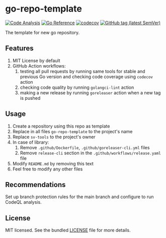 # go-repo-template

[![Code Analysis](https://github.com/sv-tools/go-repo-template/actions/workflows/checks.yaml/badge.svg)](https://github.com/sv-tools/go-repo-template/actions/workflows/checks.yaml)
[![Go Reference](https://pkg.go.dev/badge/github.com/sv-tools/go-repo-template.svg)](https://pkg.go.dev/github.com/sv-tools/go-repo-template)
[![codecov](https://codecov.io/gh/sv-tools/go-repo-template/branch/main/graph/badge.svg?token=0XVOTDR1CW)](https://codecov.io/gh/sv-tools/go-repo-template)
[![GitHub tag (latest SemVer)](https://img.shields.io/github/v/tag/sv-tools/go-repo-template?style=flat)](https://github.com/sv-tools/go-repo-template/releases)

The template for new go repository.

## Features

1. MIT License by default
2. GitHub Action workflows:
    1. testing all pull requests by running same tools for stable and previous Go version and checking code coverage
       using `codecov` action
    2. checking code quality by running `golangci-lint` action
    3. making a new release by running `goreleaser` action when a new tag is pushed

## Usage

1. Create a repository using this repo as template
2. Replace in all files `go-repo-template` to the project's name
3. Replace `sv-tools` to the project's owner
4. In case of library:
    1. Remove `.github/Dockerfile`, `.github/goreleaser-cli.yml` files
    2. Remove `release-cli` section in the `.github/workflows/release.yaml` file
5. Modify `README.md` by removing this text
6. Feel free to modify any other files

## Recommendations

Set up branch protection rules for the main branch and configure to run CodeQL analysis.

## License

MIT licensed. See the bundled [LICENSE](LICENSE) file for more details.
